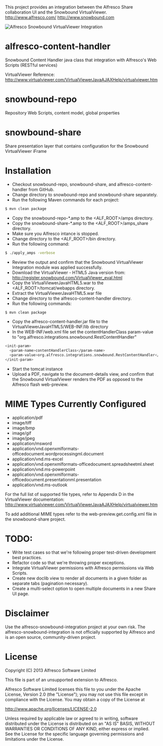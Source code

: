 This project provides an integration between the Alfresco Share collaboration UI and the Snowbound VirtualViewer.
http://www.alfresco.com/
http://www.snowbound.com

![Alfresco Snowbound VirtualViewer Integration](http://note.io/HX2qdK "Alfresco Snowbound VirtualViewer Integration")

# alfresco-content-handler
Snowbound Content Handler java class that integration with Alfresco's Web Scripts (RESTful services)

VirtualViewer Reference: http://www.virtualviewer.com/VirtualViewerJavaAJAXHelp/virtualviewer.htm

# snowbound-repo
Repository Web Scripts, content model, global properties

# snowbound-share
Share presentation layer that contains configuration for the Snowbound VirtualViewer iFrame


# Installation
* Checkout snowbound-repo, snowbound-share, and alfresco-content-handler from GitHub.
* Change directory to snowbound-repo and snowbound-share separately.
* Run the following Maven commands for each project:

```bash
$ mvn clean package
```

* Copy the snowbound-repo-*.amp to the <ALF_ROOT>/amps directory.
* Copy the snowbound-share-*.amp to the <ALF_ROOT>/amps_share directory.
* Make sure you Alfresco intance is stopped.
* Change directory to the <ALF_ROOT>/bin directory.
* Run the following command:

```bash
$ ./apply_amps -verbose
```
* Review the output and confirm that the Snowbound VirtualViewer Integration module was applied successfully.
* Download the VirtualViewer - HTML5 Java version from: http://register.snowbound.com/VirtualViewer_eval.html
* Copy the VirtualViewerJavaHTML5.war to the <ALF_ROOT>/tomcat/webapps directory.
* Extract the VirtualViewerJavaHTML5.war file
* Change directory to the alfresco-content-handler directory.
* Run the following commands:

```bash
$ mvn clean package
```

* Copy the alfresco-content-handler.jar file to the VirtualViewerJavaHTML5/WEB-INF/lib directory
* In the WEB-INF/web.xml file set the contentHandlerClass param-value to "org.alfresco.integrations.snowbound.RestContentHandler"

```bash
<init-param>
  <param-name>contentHandlerClass</param-name>
  <param-value>org.alfresco.integrations.snowbound.RestContentHandler</param-value>
</init-param>
```
* Start the tomcat instance
* Upload a PDF, navigate to the document-details view, and confirm that the Snowbound VirtualViewer renders the PDF as opposed to the Alfresco flash web-preview.


# MIME Types Currently Configured
* application/pdf
* image/tiff
* image/bmp
* image/gif
* image/jpeg
* application/msword
* application/vnd.openxmlformats-officedocument.wordprocessingml.document
* application/vnd.ms-excel
* application/vnd.openxmlformats-officedocument.spreadsheetml.sheet
* application/vnd.ms-powerpoint
* application/vnd.openxmlformats-officedocument.presentationml.presentation
* application/vnd.ms-outlook

For the full list of supported file types, refer to Appendix D in the VirtualViewer documentation: http://www.virtualviewer.com/VirtualViewerJavaAJAXHelp/virtualviewer.htm

To add additional MIME types refer to the web-preview.get.config.xml file in the snowbound-share project.


# TODO:
* Write test cases so that we're following proper test-driven development best practices.
* Refactor code so that we're throwing proper exceptions.
* Integrate VirtualViewer permissions with Alfresco permissions via Web Scripts.
* Create new doclib view to render all documents in a given folder as separate tabs (pagination necessary).
* Create a multi-select option to open multiple documents in a new Share UI page.

# Disclaimer
Use the alfresco-snowbound-integration project at your own risk. The alfresco-snowbound-integration is not officially supported by Alfresco and is an open source, community-driven project. 

# License
Copyright (C) 2013 Alfresco Software Limited

This file is part of an unsupported extension to Alfresco.

Alfresco Software Limited licenses this file to you under the Apache License, Version 2.0 (the "License"); you may not use this file except in compliance with the License. You may obtain a copy of the License at

http://www.apache.org/licenses/LICENSE-2.0

Unless required by applicable law or agreed to in writing, software distributed under the License is distributed on an "AS IS" BASIS, WITHOUT WARRANTIES OR CONDITIONS OF ANY KIND, either express or implied. See the License for the specific language governing permissions and limitations under the License.
